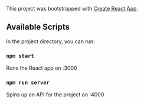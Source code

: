 This project was bootstrapped with [Create React App](https://github.com/facebook/create-react-app).

## Available Scripts

In the project directory, you can run:

### `npm start`

Runs the React app on :3000

### `npm run server`

Spins up an API for the project on :4000